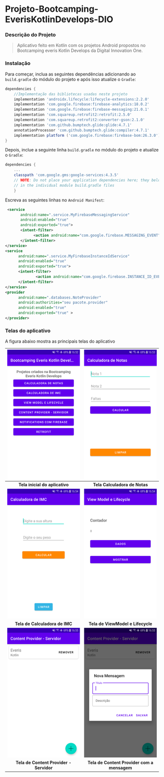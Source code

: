 # Projeto-Bootcamping-EverisKotlinDevelops-DIO

### Descrição do Projeto

> Aplicativo feito em Kotlin com os projetos Android propostos no Bootcamping everis Kotlin Develops da Digital Innovation One.

### Instalação

Para começar, inclua as seguintes dependências adicionando ao `build.gradle` do módulo do projeto e após isso atualize o `Gradle`:

```groovy
dependencies {
    //Implementação das bibliotecas usadas neste projeto
    implementation 'androidx.lifecycle:lifecycle-extensions:2.2.0'
    implementation 'com.google.firebase:firebase-analytics:18.0.2'
    implementation 'com.google.firebase:firebase-messaging:21.0.1'
    implementation 'com.squareup.retrofit2:retrofit:2.5.0'
    implementation 'com.squareup.retrofit2:converter-gson:2.1.0'
    implementation 'com.github.bumptech.glide:glide:4.7.1'
    annotationProcessor 'com.github.bumptech.glide:compiler:4.7.1'
    implementation platform ('com.google.firebase:firebase-bom:26.3.0')
}
```
Depois, inclue a seguinte linha `build.gradle` no módulo do projeto e atualize o `Gradle`:

```groovy
dependencies {
    ...
    classpath 'com.google.gms:google-services:4.3.5'
    // NOTE: Do not place your application dependencies here; they belong
    // in the individual module build.gradle files
    }
```

Escreva as seguintes linhas no `Android Manifest`:

```xml
 <service
       android:name=".service.MyFirebaseMessagingService"
       android:enabled="true"
       android:exported="true">
       <intent-filter>
             <action android:name="com.google.firebase.MESSAGING_EVENT" />
       </intent-filter>
</service>
<service
      android:name=".service.MyFirebaseInstanceIdService"
      android:enabled="true"
      android:exported="true">
      <intent-filter>
              <action android:name="com.google.firebase.INSTANCE_ID_EVENT" />
      </intent-filter>
</service>
<provider
      android:name=".databases.NoteProvider"
      android:authorities="seu pacote.provider"
      android:enabled="true"
      android:exported="true" >
</provider>
```

### Telas do aplicativo 

A figura abaixo mostra as principais telas do aplicativo

|![](/app/src/main/java/chellotech/br/projeto_bootcamping_everiskotlindevelops_dio/screenshots/tela1.png) |![](/app/src/main/java/chellotech/br/projeto_bootcamping_everiskotlindevelops_dio/screenshots/tela2.png) |
|:---:|:---:|
| **Tela inicial do aplicativo** | **Tela Calculadora de Notas**  |
|![](/app/src/main/java/chellotech/br/projeto_bootcamping_everiskotlindevelops_dio/screenshots/tela3.png) |![](/app/src/main/java/chellotech/br/projeto_bootcamping_everiskotlindevelops_dio/screenshots/tela4.png) |
| **Tela de Calculadora de IMC**  |  **Tela de ViewModel e Lifecycle** |
|![](/app/src/main/java/chellotech/br/projeto_bootcamping_everiskotlindevelops_dio/screenshots/tela5.png) |![](/app/src/main/java/chellotech/br/projeto_bootcamping_everiskotlindevelops_dio/screenshots/tela6.png) |
| **Tela de Content Provider - Servidor**  |  **Tela de Content Provider com a mensagem** |



